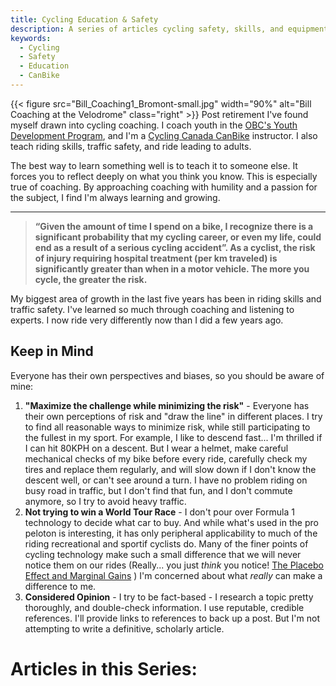 ```yaml
---
title: Cycling Education & Safety
description: A series of articles cycling safety, skills, and equipment for experienced cyclists
keywords:
  - Cycling
  - Safety
  - Education
  - CanBike
---
```


{{< figure src="Bill_Coaching1_Bromont-small.jpg" width="90%" alt="Bill Coaching at the Velodrome" class="right" >}}
Post retirement I've found myself drawn into cycling coaching. I coach youth in the [OBC's Youth Development Program](https://www.ottawabicycleclub.ca/index.php/youth-program), and I'm a [Cycling Canada CanBike](http://canbikecanada.ca/) instructor. I also teach riding skills, traffic safety, and ride leading to adults.

The best way to learn something well is to teach it to someone else. It forces you to reflect deeply on what you think you know. This is especially true of coaching. By approaching coaching with humility and a passion for the subject, I find I'm always learning and growing.

***

 > **“Given the amount of time I spend on a bike, I recognize there is a significant probability that my cycling career, or even my life, could end as a result of a serious cycling accident”. As a cyclist, the risk of injury requiring hospital treatment (per km traveled) is significantly greater than when in a motor vehicle. The more you cycle, the greater the risk.**

My biggest area of growth in the last five years has been in riding skills and traffic safety. I've learned so much through coaching and listening to experts. I now ride very differently now than I did a few years ago.

## Keep in Mind

Everyone has their own perspectives and biases, so you should be aware of mine:

1. **"Maximize the challenge while minimizing the risk"** - Everyone has their own perceptions of risk and "draw the line" in different places. I try to find all reasonable ways to minimize risk, while still participating to the fullest in my sport. For example, I like to descend fast... I'm thrilled if I can hit 80KPH on a descent. But I wear a helmet, make careful mechanical checks of my bike before every ride, carefully check my tires and replace them regularly, and will slow down if I don't know the descent well, or can't see around a turn. I have no problem riding on busy road in traffic, but I don't find that fun, and I don't commute anymore, so I try to avoid heavy traffic.
2. **Not trying to win a World Tour Race** - I don't pour over Formula 1 technology to decide what car to buy. And while what's used in the pro peloton is interesting, it has only peripheral applicability to much of the riding recreational and sportif cyclists do. Many of the finer points of cycling technology make such a small difference that we will never notice them on our rides (Really... you just *think* you notice! [The Placebo Effect and Marginal Gains](https://silca.cc/blogs/marginalgains/the-placebo-effect-and-marginal-gains/) ) I'm concerned about what *really* can make a difference to me.
3. **Considered Opinion** - I try to be fact-based - I research a topic pretty thoroughly, and double-check information. I use reputable, credible references. I'll provide links to references to back up a post. But I'm not attempting to write a definitive, scholarly article.

# Articles in this Series:
